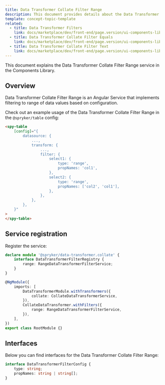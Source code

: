 ```yaml
---
title: Data Transformer Collate Filter Range
description: This document provides details about the Data Transformer Collate Filter Range service in the Components Library.
template: concept-topic-template
related:
  - title: Data Transformer Filters
    link: docs/marketplace/dev/front-end/page.version/ui-components-library/data-transformers/collate/filters/index.html
  - title: Data Transformer Collate Filter Equals
    link: docs/marketplace/dev/front-end/page.version/ui-components-library/data-transformers/collate/filters/equals.html
  - title: Data Transformer Collate Filter Text
    link: docs/marketplace/dev/front-end/page.version/ui-components-library/data-transformers/collate/filters/text.html
---
```


This document explains the Data Transformer Collate Filter Range service in the Components Library.

## Overview

Data Transformer Collate Filter Range is an Angular Service that implements filtering to range of data values based on configuration.

Check out an example usage of the Data Transformer Collate Filter Range in the `@spryker/table` config:

```html
<spy-table
    [config]="{
        datasource: {
            ...,                                               
            transform: {
                ...,
                filter: {
                    select1: {
                        type: 'range',
                        propNames: 'col1',
                    },
                    select2: {
                        type: 'range',
                        propNames: ['col2', 'col1'],
                    },
                },
            },
        },
    }"
>
</spy-table>
```

## Service registration

Register the service:

```ts
declare module '@spryker/data-transformer.collate' {
    interface DataTransformerFilterRegistry {
        range: RangeDataTransformerFilterService;
    }
}

@NgModule({
    imports: [
        DataTransformerModule.withTransformers({
            collate: CollateDataTransformerService,
        }),
        CollateDataTransformer.withFilters({
            range: RangeDataTransformerFilterService,
        }),
    ],
})
export class RootModule {}
```

## Interfaces

Below you can find interfaces for the Data Transformer Collate Filter Range:

```ts
interface DataTransformerFilterConfig {
    type: string;
    propNames: string | string[];
}
```
